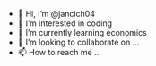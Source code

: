 - 👋 Hi, I’m @jancich04
- 👀 I’m interested in coding 
- 🌱 I’m currently learning economics
- 💞️ I’m looking to collaborate on ...
- 📫 How to reach me ...

<!---
jancich04/jancich04 is a ✨ special ✨ repository because its `README.md` (this file) appears on your GitHub profile.
You can click the Preview link to take a look at your changes.
--->
